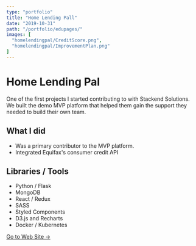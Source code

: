 ```yaml
---
type: "portfolio"
title: "Home Lending Pall"
date: "2019-10-31"
path: "/portfolio/edupages/"
images: [
  "homelendingpal/CreditScore.png",
  "homelendingpal/ImprovementPlan.png"
]
---
```


# Home Lending Pal

One of the first projects I started contributing to with Stackend Solutions. We built the demo MVP platform that helped them gain the support they needed to build their own team.

## What I did
- Was a primary contributor to the MVP platform. 
- Integrated Equifax's consumer credit API

## Libraries / Tools
- Python / Flask
- MongoDB
- React / Redux
- SASS
- Styled Components
- D3.js and Recharts
- Docker / Kubernetes


[Go to Web Site →](https://homelendingpal.com)
